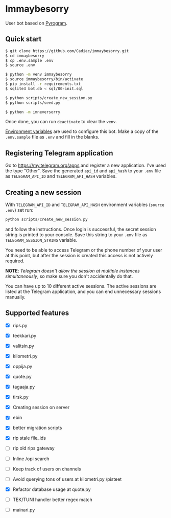 # Immaybesorry

User bot based on [Pyrogram](https://github.com/pyrogram/pyrogram/).

## Quick start

```bash
$ git clone https://github.com/Cadiac/immaybesorry.git
$ cd immaybesorry
$ cp .env.sample .env
$ source .env

$ python -m venv immaybesorry
$ source immaybesorry/bin/activate
$ pip install -r requirements.txt
$ sqlite3 bot.db < sql/00-init.sql

$ python scripts/create_new_session.py
$ python scripts/seed.py

$ python -m imneversorry
```

Once done, you can run `deactivate` to clear the `venv`.

[Environment variables](https://devcenter.heroku.com/articles/node-best-practices#be-environmentally-aware) are used to configure this bot.
Make a copy of the `.env.sample` file as `.env` and fill in the blanks.

## Registering Telegram application

Go to https://my.telegram.org/apps and register a new application. I've used the type "Other".
Save the generated `api_id` and `api_hash` to your `.env` file as `TELEGRAM_API_ID` and `TELEGRAM_API_HASH` variables.

## Creating a new session

With `TELEGRAM_API_ID` and `TELEGRAM_API_HASH` environment variables (`source .env`) set run:

```python
python scripts/create_new_session.py
```

and follow the instructions. Once login is successful, the secret session string is printed to your console.
Save this string to your `.env` file as `TELEGRAM_SESSION_STRING` variable.

You need to be able to access Telegram or the phone number of your user at this point, but
after the session is created this access is not actively required.

**NOTE**: *Telegram doesn't allow the session at multiple instances simultaneously*, so make sure you don't accidentally do that.

You can have up to 10 different active sessions. The active sessions are listed at the Telegram application, and you can end unnecessary sessions manually.

## Supported features

- [x] rips.py
- [x] teekkari.py
- [x] valitsin.py
- [X] kilometri.py
- [x] oppija.py
- [x] quote.py
- [x] tagaaja.py
- [x] tirsk.py
- [x] Creating session on server
- [x] ebin
- [x] better migration scripts
- [x] rip stale file_ids
- [ ] rip old rips gateway
- [ ] Inline /opi search
- [ ] Keep track of users on channels
- [ ] Avoid querying tons of users at kilometri.py /pisteet
- [x] Refactor database usage at quote.py
- [ ] TEK/TUNI handler better regex match
- [ ] mainari.py

